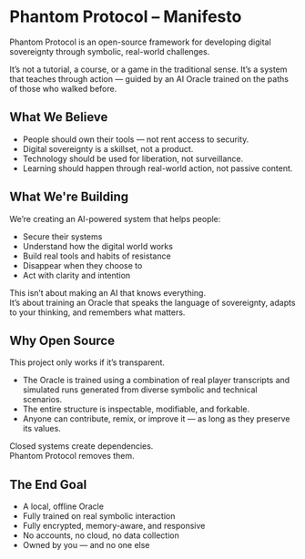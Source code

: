 # Phantom Protocol – Manifesto

Phantom Protocol is an open-source framework for developing digital sovereignty through symbolic, real-world challenges.

It’s not a tutorial, a course, or a game in the traditional sense. It’s a system that teaches through action — guided by an AI Oracle trained on the paths of those who walked before.

## What We Believe

- People should own their tools — not rent access to security.
- Digital sovereignty is a skillset, not a product.
- Technology should be used for liberation, not surveillance.
- Learning should happen through real-world action, not passive content.

## What We're Building

We’re creating an AI-powered system that helps people:
- Secure their systems
- Understand how the digital world works
- Build real tools and habits of resistance
- Disappear when they choose to
- Act with clarity and intention

This isn’t about making an AI that knows everything.  
It’s about training an Oracle that speaks the language of sovereignty, adapts to your thinking, and remembers what matters.

## Why Open Source

This project only works if it’s transparent.

- The Oracle is trained using a combination of real player transcripts and simulated runs generated from diverse symbolic and technical scenarios.
- The entire structure is inspectable, modifiable, and forkable.
- Anyone can contribute, remix, or improve it — as long as they preserve its values.

Closed systems create dependencies.  
Phantom Protocol removes them.

## The End Goal

- A local, offline Oracle
- Fully trained on real symbolic interaction
- Fully encrypted, memory-aware, and responsive
- No accounts, no cloud, no data collection
- Owned by you — and no one else
